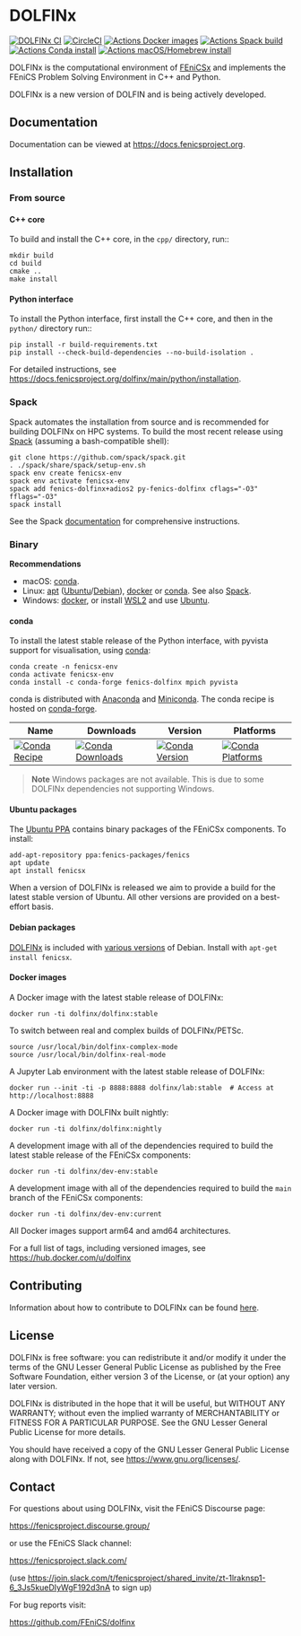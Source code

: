 # DOLFINx

[![DOLFINx CI](https://github.com/FEniCS/dolfinx/actions/workflows/ccpp.yml/badge.svg)](https://github.com/FEniCS/dolfinx/actions/workflows/ccpp.yml)
[![CircleCI](https://circleci.com/gh/FEniCS/dolfinx.svg?style=shield)](https://circleci.com/gh/FEniCS/dolfinx)
[![Actions Docker images](https://github.com/FEniCS/dolfinx/actions/workflows/docker-end-user.yml/badge.svg)](https://github.com/FEniCS/dolfinx/actions/workflows/docker-end-user.yml)
[![Actions Spack build](https://github.com/FEniCS/dolfinx/actions/workflows/spack.yml/badge.svg)](https://github.com/FEniCS/dolfinx/actions/workflows/spack.yml)
[![Actions Conda install](https://github.com/FEniCS/dolfinx/actions/workflows/conda.yml/badge.svg)](https://github.com/FEniCS/dolfinx/actions/workflows/conda.yml)
[![Actions macOS/Homebrew install](https://github.com/FEniCS/dolfinx/actions/workflows/macos.yml/badge.svg)](https://github.com/FEniCS/dolfinx/actions/workflows/macos.yml)

DOLFINx is the computational environment of
[FEniCSx](https://fenicsproject.org) and implements the FEniCS Problem
Solving Environment in C++ and Python.

DOLFINx is a new version of DOLFIN and is being actively developed.

## Documentation

Documentation can be viewed at <https://docs.fenicsproject.org>.

## Installation

### From source

#### C++ core

To build and install the C++ core, in the ``cpp/`` directory, run::

```shell
mkdir build
cd build
cmake ..
make install
```

#### Python interface

To install the Python interface, first install the C++ core, and then
in the ``python/`` directory run::

```shell
pip install -r build-requirements.txt
pip install --check-build-dependencies --no-build-isolation .
```

For detailed instructions, see
<https://docs.fenicsproject.org/dolfinx/main/python/installation>.

### Spack

Spack automates the installation from source and is recommended for
building DOLFINx on HPC systems. To build the most recent release using
[Spack](https://spack.readthedocs.io/) (assuming a bash-compatible
shell):

```shell
git clone https://github.com/spack/spack.git
. ./spack/share/spack/setup-env.sh
spack env create fenicsx-env
spack env activate fenicsx-env
spack add fenics-dolfinx+adios2 py-fenics-dolfinx cflags="-O3" fflags="-O3"
spack install
```

See the Spack [documentation](https://spack.readthedocs.io/) for
comprehensive instructions.

### Binary

**Recommendations**

- macOS: [conda](#conda).
- Linux: [apt](#ubuntu-packages)
  ([Ubuntu](#ubuntu-packages)/[Debian](#debian-packages)),
  [docker](#docker-images) or [conda](#conda). See also [Spack](#spack).
- Windows: [docker](#docker-images), or install
  [WSL2](https://docs.microsoft.com/en-us/windows/wsl/install) and use
  [Ubuntu](#ubuntu-packages).

#### conda

To install the latest stable release of the Python interface, with
pyvista support for visualisation, using [conda](https://conda.io):

```shell
conda create -n fenicsx-env
conda activate fenicsx-env
conda install -c conda-forge fenics-dolfinx mpich pyvista
```

conda is distributed with [Anaconda](https://www.anaconda.com/) and
[Miniconda](https://docs.conda.io/en/latest/miniconda.html). The conda
recipe is hosted on
[conda-forge](https://github.com/conda-forge/fenics-dolfinx-feedstock).

| Name | Downloads | Version | Platforms |
| --- | --- | --- | --- |
| [![Conda Recipe](https://img.shields.io/badge/recipe-fenics--dolfinx-green.svg)](https://anaconda.org/conda-forge/fenics-dolfinx) | [![Conda Downloads](https://img.shields.io/conda/dn/conda-forge/fenics-dolfinx.svg)](https://anaconda.org/conda-forge/fenics-dolfinx) | [![Conda Version](https://img.shields.io/conda/vn/conda-forge/fenics-dolfinx.svg)](https://anaconda.org/conda-forge/fenics-dolfinx) | [![Conda Platforms](https://img.shields.io/conda/pn/conda-forge/fenics-dolfinx.svg)](https://anaconda.org/conda-forge/fenics-dolfinx) |

> **Note**
> Windows packages are not available. This is due to some DOLFINx
> dependencies not supporting Windows.

#### Ubuntu packages

The [Ubuntu
PPA](https://launchpad.net/~fenics-packages/+archive/ubuntu/fenics)
contains binary packages of the FEniCSx components. To install:

```shell
add-apt-repository ppa:fenics-packages/fenics
apt update
apt install fenicsx
```

When a version of DOLFINx is released we aim to provide a build for the
latest stable version of Ubuntu. All other versions are provided on a
best-effort basis.

#### Debian packages

[DOLFINx](https://tracker.debian.org/pkg/fenics-dolfinx) is included
with [various
versions](https://packages.debian.org/search?keywords=python3-dolfinx&searchon=names&exact=1&suite=all&section=all)
of Debian. Install with `apt-get install fenicsx`.

#### Docker images

A Docker image with the latest stable release of DOLFINx:

```shell
docker run -ti dolfinx/dolfinx:stable
```

To switch between real and complex builds of DOLFINx/PETSc.

```shell
source /usr/local/bin/dolfinx-complex-mode
source /usr/local/bin/dolfinx-real-mode
```

A Jupyter Lab environment with the latest stable release of DOLFINx:

```shell
docker run --init -ti -p 8888:8888 dolfinx/lab:stable  # Access at http://localhost:8888
```

A Docker image with DOLFINx built nightly:

```shell
docker run -ti dolfinx/dolfinx:nightly
```

A development image with all of the dependencies required
to build the latest stable release of the FEniCSx components:

```shell
docker run -ti dolfinx/dev-env:stable
```

A development image with all of the dependencies required
to build the `main` branch of the FEniCSx components:

```shell
docker run -ti dolfinx/dev-env:current
```

All Docker images support arm64 and amd64 architectures.

For a full list of tags, including versioned images, see
<https://hub.docker.com/u/dolfinx>

## Contributing

Information about how to contribute to DOLFINx can be found
[here](CONTRIBUTING.md).

## License

DOLFINx is free software: you can redistribute it and/or modify it
under the terms of the GNU Lesser General Public License as published
by the Free Software Foundation, either version 3 of the License, or
(at your option) any later version.

DOLFINx is distributed in the hope that it will be useful, but
WITHOUT ANY WARRANTY; without even the implied warranty of
MERCHANTABILITY or FITNESS FOR A PARTICULAR PURPOSE. See the GNU
Lesser General Public License for more details.

You should have received a copy of the GNU Lesser General Public
License along with DOLFINx. If not, see
<https://www.gnu.org/licenses/>.

## Contact

For questions about using DOLFINx, visit the FEniCS Discourse page:

<https://fenicsproject.discourse.group/>

or use the FEniCS Slack channel:

<https://fenicsproject.slack.com/>

(use <https://join.slack.com/t/fenicsproject/shared_invite/zt-1lraknsp1-6_3Js5kueDIyWgF192d3nA> to sign up)

For bug reports visit:

<https://github.com/FEniCS/dolfinx>
